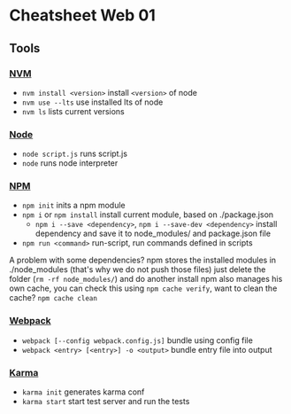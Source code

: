 # Cheatsheet Web 01

## Tools

### [NVM](https://github.com/creationix/nvm)

- `nvm install <version>` install `<version>` of node
- `nvm use --lts` use installed lts of node
- `nvm ls` lists current versions

### [Node](https://nodejs.org)

- `node script.js` runs script.js
- `node` runs node interpreter

### [NPM](https://www.npmjs.com/)

- `npm init` inits a npm module
- `npm i` or `npm install` install current module, based on ./package.json
  - `npm i --save <dependency>`, `npm i --save-dev <dependency>` install dependency and save it to node_modules/ and
    package.json file
- `npm run <command>` run-script, run commands defined in scripts

A problem with some dependencies?
npm stores the installed modules in ./node_modules (that's why we do not push those files)
just delete the folder (`rm -rf node_modules/`) and do another install
npm also manages his own cache, you can check this using `npm cache verify`, want to clean the cache? `npm cache clean`

### [Webpack](https://webpack.js.org)

- `webpack [--config webpack.config.js]` bundle using config file
- `webpack <entry> [<entry>] -o <output>` bundle entry file into output

### [Karma](https://karma-runner.github.io/latest/index.html)

- `karma init` generates karma conf
- `karma start` start test server and run the tests
